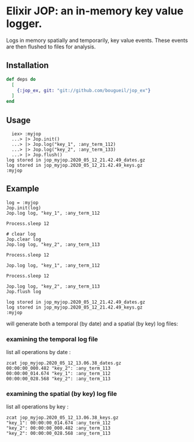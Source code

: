# Elixir JOP: an in-memory key value logger.  

Logs in memory spatially and temporarily, key value events.
These events are then flushed to files for analysis.


## Installation


```elixir
def deps do
  [
    {:jop_ex, git: "git://github.com/bougueil/jop_ex"}
  ]
end
```

## Usage
```
  iex> :myjop
  ...> |> Jop.init()
  ...> |> Jop.log("key_1", :any_term_112)
  ...> |> Jop.log("key_2", :any_term_133)
  ...> |> Jop.flush()
log stored in jop_myjop.2020_05_12_21.42.49_dates.gz
log stored in jop_myjop.2020_05_12_21.42.49_keys.gz
:myjop
```
## Example
```
log = :myjop
Jop.init(log)
Jop.log log, "key_1", :any_term_112

Process.sleep 12

# clear log
Jop.clear log
Jop.log log, "key_2", :any_term_113

Process.sleep 12

Jop.log log, "key_1", :any_term_112

Process.sleep 12

Jop.log log, "key_2", :any_term_113
Jop.flush log

log stored in jop_myjop.2020_05_12_21.42.49_dates.gz
log stored in jop_myjop.2020_05_12_21.42.49_keys.gz
:myjop
```
will generate both a temporal (by date) and a spatial (by key) log files:

### examining the temporal log file
list all operations by date :

```
zcat jop_myjop.2020_05_12_13.06.38_dates.gz
00:00:00_000.482 "key_2": :any_term_113
00:00:00_014.674 "key_1": :any_term_112
00:00:00_028.568 "key_2": :any_term_113

```

### examining the spatial (by key) log file
list all operations by key :

```
zcat jop_myjop.2020_05_12_13.06.38_keys.gz
"key_1": 00:00:00_014.674 :any_term_112
"key_2": 00:00:00_000.482 :any_term_113
"key_2": 00:00:00_028.568 :any_term_113
```
